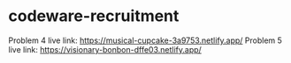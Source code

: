# codeware-recruitment

Problem 4 live link: https://musical-cupcake-3a9753.netlify.app/
Problem 5 live link: https://visionary-bonbon-dffe03.netlify.app/
